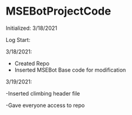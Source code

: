 # MSEBotProjectCode

Initialized: 3/18/2021

Log Start: 

3/18/2021:

- Created Repo
- Inserted MSEBot Base code for modification

3/19/2021:

-Inserted climbing header file

-Gave everyone access to repo